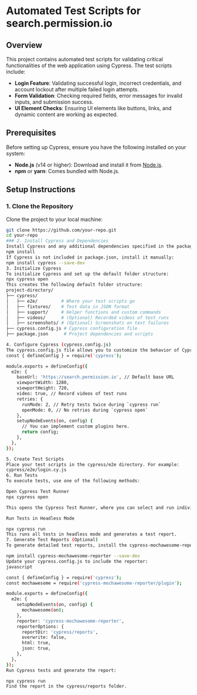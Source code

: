 # Automated Test Scripts for search.permission.io

## Overview
This project contains automated test scripts for validating critical functionalities of the web application using Cypress. The test scripts include:
- **Login Feature**: Validating successful login, incorrect credentials, and account lockout after multiple failed login attempts.
- **Form Validation**: Checking required fields, error messages for invalid inputs, and submission success.
- **UI Element Checks**: Ensuring UI elements like buttons, links, and dynamic content are working as expected.

## Prerequisites
Before setting up Cypress, ensure you have the following installed on your system:
- **Node.js** (v14 or higher): Download and install it from [Node.js](https://nodejs.org/).
- **npm** or **yarn**: Comes bundled with Node.js.

## Setup Instructions

### 1. Clone the Repository
Clone the project to your local machine:
```bash
git clone https://github.com/your-repo.git
cd your-repo
### 2. Install Cypress and Dependencies
Install Cypress and any additional dependencies specified in the package.json:
npm install
If Cypress is not included in package.json, install it manually:
npm install cypress --save-dev
3. Initialize Cypress
To initialize Cypress and set up the default folder structure:
npx cypress open
This creates the following default folder structure:
project-directory/
├── cypress/
│   ├── e2e/         # Where your test scripts go
│   ├── fixtures/    # Test data in JSON format
│   ├── support/     # Helper functions and custom commands
│   ├── videos/      # (Optional) Recorded videos of test runs
│   ├── screenshots/ # (Optional) Screenshots on test failures
├── cypress.config.js # Cypress configuration file
├── package.json      # Project dependencies and scripts

4. Configure Cypress (cypress.config.js)
The cypress.config.js file allows you to customize the behavior of Cypress. Here’s an example configuration:
const { defineConfig } = require('cypress');

module.exports = defineConfig({
  e2e: {
    baseUrl: 'https://search.permission.io', // Default base URL
    viewportWidth: 1280,
    viewportHeight: 720,
    video: true, // Record videos of test runs
    retries: {
      runMode: 2, // Retry tests twice during `cypress run`
      openMode: 0, // No retries during `cypress open`
    },
    setupNodeEvents(on, config) {
      // You can implement custom plugins here.
      return config;
    },
  },
});

5. Create Test Scripts
Place your test scripts in the cypress/e2e directory. For example:
cypress/e2e/login.cy.js
6. Run Tests
To execute tests, use one of the following methods:

Open Cypress Test Runner
npx cypress open

This opens the Cypress Test Runner, where you can select and run individual test files.

Run Tests in Headless Mode

npx cypress run
This runs all tests in headless mode and generates a test report.
7. Generate Test Reports (Optional)
To generate detailed test reports, install the cypress-mochawesome-reporter:

npm install cypress-mochawesome-reporter --save-dev
Update your cypress.config.js to include the reporter:
javascript

const { defineConfig } = require('cypress');
const mochawesome = require('cypress-mochawesome-reporter/plugin');

module.exports = defineConfig({
  e2e: {
    setupNodeEvents(on, config) {
      mochawesome(on);
    },
    reporter: 'cypress-mochawesome-reporter',
    reporterOptions: {
      reportDir: 'cypress/reports',
      overwrite: false,
      html: true,
      json: true,
    },
  },
});
Run Cypress tests and generate the report:

npx cypress run
Find the report in the cypress/reports folder.




